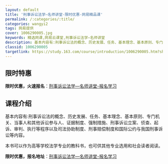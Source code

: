 ```yaml
---
layout: default
title: '刑事诉讼法学—名师讲堂-限时优惠-网易精品课'
permalink: /:categories/:title/
categories: wangyi2
tags: 网易提供
cover: 1006290005.jpg
keywords: 精选网课,网易云课堂,刑事诉讼法学—名师讲堂
description: 基本内容有:刑事诉讼法的概念、历史发展、任务、基本理念、基本原则、专门机关、当事人和其他诉讼参与人、证据制度、强制措施、
classid: 1006290005
targetlink: https://study.163.com/course/introduction/1006290005.htm?share=1&shareId=1025206652&utm_campaign=share&utm_medium=iphoneShare&utm_source=&utm_u=1025206652
---
```


## 限时特惠

**限时优惠，火速报名**：[刑事诉讼法学—名师讲堂-报名学习](https://study.163.com/course/introduction/1006290005.htm?share=1&shareId=1025206652&utm_campaign=share&utm_medium=iphoneShare&utm_source=&utm_u=1025206652)

## 课程介绍

基本内容有:刑事诉讼法的概念、历史发展、任务、基本理念、基本原则、专门机关、当事人和其他诉讼参与人、证据制度、强制措施、刑事诉讼立案、侦查、起诉、审判、执行等程序以及司法协助制度、刑事赔偿制度和国际公约与我国刑事诉讼等内容。

本书可以作为高等学校法学专业的教科书，也可供其他专业选用和社会读者阅读。

**限时优惠，报名地址**：[刑事诉讼法学—名师讲堂-报名学习](https://study.163.com/course/introduction/1006290005.htm?share=1&shareId=1025206652&utm_campaign=share&utm_medium=iphoneShare&utm_source=&utm_u=1025206652)

